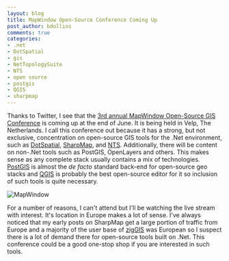 ```yaml
---
layout: blog
title: MapWindow Open-Source Conference Coming Up
post_author: bdollins
comments: true
categories:
- .net
- DotSpatial
- gis
- NetTopologySuite
- NTS
- open source
- postgis
- QGIS
- sharpmap
---
```


Thanks to Twitter, I see that the <a href="http://www.mapwindow.org/conference/2012/" target="_blank">3rd annual MapWindow Open-Source GIS Conference</a> is coming up at the end of June. It is being held in Velp, The Netherlands. I call this conference out because it has a strong, but not exclusive, concentration on open-source GIS tools for the .Net environment, such as <a href="http://dotspatial.codeplex.com/" target="_blank">DotSpatial</a>, <a href="http://sharpmap.codeplex.com/" target="_blank">SharpMap</a>, and <a href="https://code.google.com/p/nettopologysuite/" target="_blank">NTS</a>. Additionally, there will be content on non-.Net tools such as PostGIS, OpenLayers and others. This makes sense as any complete stack usually contains a mix of technologies. <a href="http://postgis.org/" target="_blank">PostGIS</a> is almost the <em>de facto</em> standard back-end for open-source geo stacks and <a href="http://qgis.org/" target="_blank">QGIS</a> is probably the best open-source editor for it so inclusion of such tools is quite necessary.

<img alt="MapWindow" src="http://geobabble.files.wordpress.com/2012/05/mapwindow.png?w=245" />

For a number of reasons, I can't attend but I'll be watching the live stream with interest. It's location in Europe makes a lot of sense. I've always noticed that my early posts on SharpMap get a large portion of traffic from Europe and a majority of the user base of <a href="https://code.google.com/p/ziggis/" target="_blank">zigGIS</a> was European so I suspect there is a lot of demand there for open-source tools built on .Net. This conference could be a good one-stop shop if you are interested in such tools.